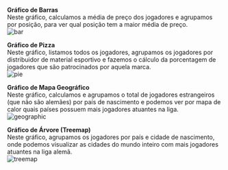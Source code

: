 <b>Gráfico de Barras</b> </br>
 Neste gráfico, calculamos a média de preço dos jogadores e agrupamos por posição, para ver qual posição tem a maior média de preço.
 </br>
![bar](https://github.com/TavaresLuc/bundesliga_players/assets/42820431/8da888e2-1092-4714-b382-961b5473dcb4)
</br>

<b>Gráfico de Pizza</b> </br>
Neste gráfico, listamos todos os jogadores, agrupamos os jogadores por distribuidor de material esportivo e fazemos o cálculo da porcentagem de jogadores que são patrocinados por aquela marca.
</br>
![pie](https://github.com/TavaresLuc/bundesliga_players/assets/42820431/c780fbfe-b12f-44ea-9e90-49cdea02434c)
</br>

<b>Gráfico de Mapa Geográfico</b></br>
Neste gráfico, calculamos e agrupamos o total de jogadores estrangeiros (que não são alemães) por país de nascimento e podemos ver por mapa de calor quais países possuem mais jogadores atuantes na liga. 
</br>
![geographic](https://github.com/TavaresLuc/bundesliga_players/assets/42820431/7310a419-8e6a-4a6d-b8f6-a0be3afe5456)
</br>

<b>Gráfico de Árvore (Treemap)</b></br>
Neste gráfico, agrupamos os jogadores por país e cidade de nascimento, onde podemos visualizar as cidades do mundo inteiro com mais jogadores atuantes na liga alemã.
 </br>
![treemap](https://github.com/TavaresLuc/bundesliga_players/assets/42820431/8ecee3ef-8f9c-43b1-80a9-12ec9b6eb5b7)
